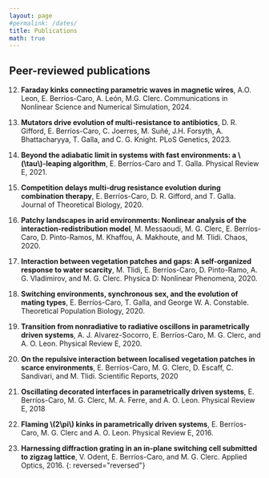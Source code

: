 ```yaml
---
layout: page
#permalink: /dates/
title: Publications
math: true
---
```


## Peer-reviewed publications

12. **Faraday kinks connecting parametric waves in magnetic wires**, A.O. Leon, E. Berríos-Caro, A. León, M.G. Clerc. Communications in Nonlinear Science and Numerical Simulation, 2024.

11. **Mutators drive evolution of multi-resistance to antibiotics**, D. R. Gifford, E. Berríos-Caro, C. Joerres, M. Suñé, J.H. Forsyth, A. Bhattacharyya, T. Galla, and C. G. Knight. PLoS Genetics, 2023.

10. **Beyond the adiabatic limit in systems with fast environments: a \\\(\tau\\\)-leaping algorithm**,  E. Berríos-Caro and T. Galla.  Physical Review E, 2021.

9. **Competition delays multi-drug resistance evolution during combination therapy**, E. Berríos-Caro, D. R. Gifford, and T. Galla. Journal of Theoretical Biology, 2020.

8. **Patchy landscapes in arid environments: Nonlinear analysis of the interaction-redistribution model**, M. Messaoudi, M. G. Clerc, E. Berríos-Caro, D. Pinto-Ramos, M. Khaffou, A. Makhoute, and M. Tlidi. Chaos, 2020.

7. **Interaction between vegetation patches and gaps: A self-organized response to water scarcity**, M. Tlidi, E. Berríos-Caro, D. Pinto-Ramo, A. G. Vladimirov, and M. G. Clerc. Physica D: Nonlinear Phenomena, 2020.

6. **Switching environments, synchronous sex, and the evolution of mating types**, E. Berríos-Caro, T. Galla, and George W. A. Constable. Theoretical Population Biology, 2020.

5. **Transition from nonradiative to radiative oscillons in parametrically driven systems**, A. J. Alvarez-Socorro, E. Berríos-Caro, M. G. Clerc, and A. O. Leon. Physical Review E, 2020.

4. **On the repulsive interaction between localised vegetation patches in scarce environments**, E. Berríos-Caro, M. G. Clerc, D. Escaff, C. Sandivari, and M. Tlidi. Scientific Reports, 2020

3. **Oscillating decorated interfaces in parametrically driven systems**, E. Berríos-Caro, M. G. Clerc, M. A. Ferre, and A. O. Leon. Physical Review E, 2018

2. **Flaming \\\(2\pi\\\) kinks in parametrically driven systems**, E. Berríos-Caro, M. G. Clerc and A. O. Leon. Physical Review E, 2016.

1. **Harnessing diffraction grating in an in-plane switching cell submitted to zigzag lattice**, V. Odent, E. Berríos-Caro, and M. G. Clerc. Applied Optics, 2016.
{: reversed="reversed"}
